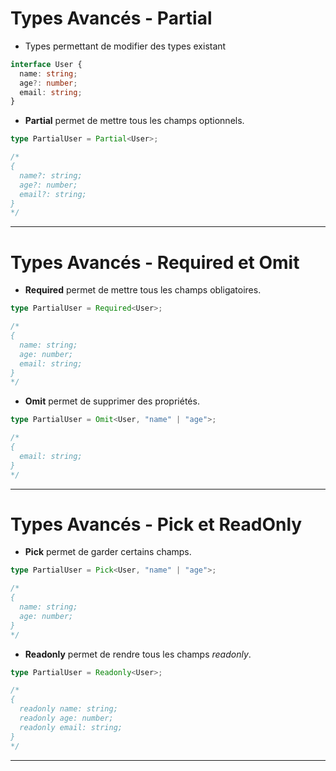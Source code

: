 # Types Avancés - Partial

- Types permettant de modifier des types existant

```typescript
interface User {
  name: string;
  age?: number;
  email: string;
}
```

- **Partial** permet de mettre tous les champs optionnels.

```typescript
type PartialUser = Partial<User>;

/*
{
  name?: string;
  age?: number;
  email?: string;
}
*/
```

---

# Types Avancés - Required et Omit

- **Required** permet de mettre tous les champs obligatoires.

```typescript
type PartialUser = Required<User>;

/*
{
  name: string;
  age: number;
  email: string;
}
*/
```

- **Omit** permet de supprimer des propriétés.

```typescript
type PartialUser = Omit<User, "name" | "age">;

/*
{
  email: string;
}
*/
```

---

# Types Avancés - Pick et ReadOnly

- **Pick** permet de garder certains champs.

```typescript
type PartialUser = Pick<User, "name" | "age">;

/*
{
  name: string;
  age: number;
}
*/
```

- **Readonly** permet de rendre tous les champs _readonly_.

```typescript
type PartialUser = Readonly<User>;

/*
{
  readonly name: string;
  readonly age: number;
  readonly email: string;
}
*/
```

---
